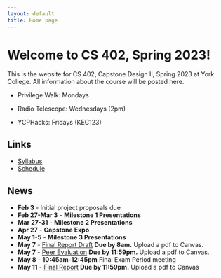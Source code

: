 ```yaml
---
layout: default
title: Home page
---
```


# Welcome to CS 402, Spring 2023!

This is the website for CS 402, Capstone Design II, Spring 2023 at York College.
All information about the course will be posted here.

* Privilege Walk: Mondays

* Radio Telescope: Wednesdays (2pm)

* YCPHacks: Fridays (KEC123)

## Links

* [Syllabus](syllabus.html)
* [Schedule](schedule/index.html)

## News
* **Feb 3** - Initial project proposals due
* **Feb 27-Mar 3** - **Milestone 1 Presentations**
* **Mar 27-31** - **Milestone 2 Presentations**
* **Apr 27** - **Capstone Expo**
* **May 1-5** - **Milestone 3 Presentations**
* **May 7** - [Final Report Draft](finalreport.html) **Due by 8am.** Upload a pdf to Canvas.
* **May 7** - [Peer Evaluation](CS402-FinalPeerEval.docx) **Due by 11:59pm.** Upload a pdf to Canvas.
* **May 8** - **10:45am-12:45pm** Final Exam Period meeting
* **May 11** - [Final Report](finalreport.html) **Due by 11:59pm.** Upload a pdf to Canvas



